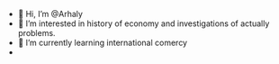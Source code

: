 - 👋 Hi, I’m @Arhaly
- 👀 I’m interested in history of economy and investigations of actually problems.
- 🌱 I’m currently learning international comercy
-
